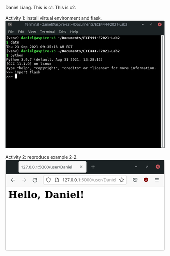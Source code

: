 Daniel Liang. This is c1. This is c2.
<br/>
<br/>
Activity 1: install virtual environment and flask.
<br/>
![alt text](screenshots/Activity1.png?raw=true)
<br/>
<br/>
Activity 2: reproduce example 2-2. 
<br/>
![alt text](screenshots/Activity2.png?raw=true)

